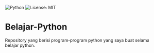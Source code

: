 ![Python](https://img.shields.io/badge/Python-3.x-blue)
![License: MIT](https://img.shields.io/badge/License-MIT-green.svg)

# Belajar-Python
Repository yang berisi program-program python yang saya buat selama belajar python.
